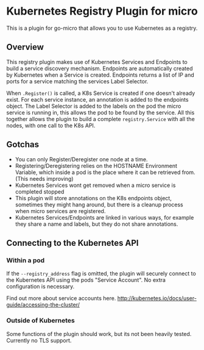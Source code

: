 # Kubernetes Registry Plugin for micro
This is a plugin for go-micro that allows you to use Kubernetes as a registry.


## Overview
This registry plugin makes use of Kubernetes Services and Endpoints to build a
service discovery mechanism. Endpoints are automatically created by Kubernetes
when a Service is created. Endpoints returns a list of IP and ports for a
service matching the services Label Selector.

When `.Register()` is called, a K8s Service is created if one doesn't already exist.
For each service instance, an annotation is added to the endpoints object. The Label
Selector is added to the labels on the pod the micro service is running in, this
allows the pod to be found by the service.
All this together allows the plugin to build a complete `registry.Service` with all the nodes,
with one call to the K8s API.

## Gotchas
* You can only Register/Deregister one node at a time.
* Registering/Deregistering relies on the HOSTNAME Environment Variable, which inside a pod
is the place where it can be retrieved from. (This needs improving)
* Kubernetes Services wont get removed when a micro service is completed stopped
* This plugin will store annotations on the K8s endpoints object, sometimes they might
hang around, but there is a cleanup process when micro services are registered.
* Kubernetes Services/Endpoints are linked in various ways, for example they
share a name and labels, but they do not share annotations.

## Connecting to the Kubernetes API
### Within a pod
If the `--registry_address` flag is omitted, the plugin will securely connect to
the Kubernetes API using the pods "Service Account". No extra configuration is necessary.

Find out more about service accounts here. http://kubernetes.io/docs/user-guide/accessing-the-cluster/

### Outside of Kubernetes
Some functions of the plugin should work, but its not been heavily tested.
Currently no TLS support.

